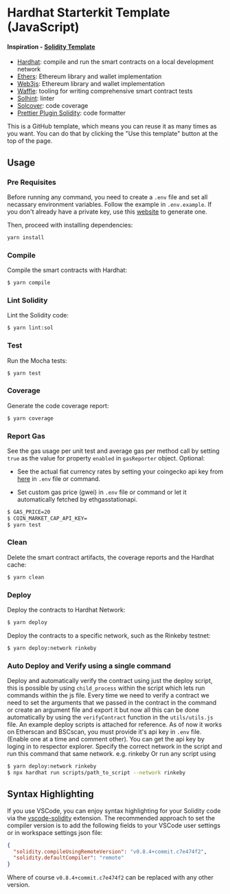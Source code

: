 # Hardhat Starterkit Template (JavaScript)

#### Inspiration - [Solidity Template](https://github.com/paulrberg/solidity-template)

- [Hardhat](https://github.com/nomiclabs/hardhat): compile and run the smart contracts on a local development network
- [Ethers](https://github.com/ethers-io/ethers.js/): Ethereum library and wallet implementation
- [Web3js](https://github.com/ChainSafe/web3.js): Ethereum library and wallet implementation
- [Waffle](https://github.com/EthWorks/Waffle): tooling for writing comprehensive smart contract tests
- [Solhint](https://github.com/protofire/solhint): linter
- [Solcover](https://github.com/sc-forks/solidity-coverage): code coverage
- [Prettier Plugin Solidity](https://github.com/prettier-solidity/prettier-plugin-solidity): code formatter

This is a GitHub template, which means you can reuse it as many times as you want. You can do that by clicking the "Use this
template" button at the top of the page.

## Usage

### Pre Requisites

Before running any command, you need to create a `.env` file and set all necassary environment variables.
Follow the example in `.env.example`. If you don't already have a private key, use this [website](https://vanity-eth.tk/) to generate one.

Then, proceed with installing dependencies:

```sh
yarn install
```

### Compile

Compile the smart contracts with Hardhat:

```sh
$ yarn compile
```
### Lint Solidity

Lint the Solidity code:

```sh
$ yarn lint:sol
```

### Test

Run the Mocha tests:

```sh
$ yarn test
```

### Coverage

Generate the code coverage report:

```sh
$ yarn coverage
```

### Report Gas

See the gas usage per unit test and average gas per method call by setting `true` as the value for property `enabled` in `gasReporter` object.
Optional:

- See the actual fiat currency rates by setting your coingecko api key from [here](https://coinmarketcap.com/api/pricing/) in `.env` file or command.

- Set custom gas price (gwei) in `.env` file or command or let it automatically fetched by ethgasstationapi.

```sh
$ GAS_PRICE=20
$ COIN_MARKET_CAP_API_KEY=
$ yarn test
```

### Clean

Delete the smart contract artifacts, the coverage reports and the Hardhat cache:

```sh
$ yarn clean
```

### Deploy

Deploy the contracts to Hardhat Network:

```sh
$ yarn deploy
```

Deploy the contracts to a specific network, such as the Rinkeby testnet:

```sh
$ yarn deploy:network rinkeby
```

### Auto Deploy and Verify using a single command

Deploy and automatically verify the contract using just the deploy script, this is possible by using `child_process` within the script which lets
run commands within the js file. Every time we need to verify a contract we need to set the arguments that we passed in the contract in the command
or create an argument file and export it but now all this can be done automatically by using the `verifyContract` function in the `utils/utils.js`
file. An example deploy scripts is attached for reference.
As of now it works on Etherscan and BSCscan, you must provide it's api key in `.env` file. (Enable one at a time and comment other).
You can get the api key by loging in to respector explorer.
Specify the correct network in the script and run this command that same network. e.g. rinkeby
Or run any script using

```sh
$ yarn deploy:network rinkeby
$ npx hardhat run scripts/path_to_script --network rinkeby
```

## Syntax Highlighting

If you use VSCode, you can enjoy syntax highlighting for your Solidity code via the
[vscode-solidity](https://github.com/juanfranblanco/vscode-solidity) extension. The recommended approach to set the
compiler version is to add the following fields to your VSCode user settings or in workspace settings json file:

```json
{
  "solidity.compileUsingRemoteVersion": "v0.8.4+commit.c7e474f2",
  "solidity.defaultCompiler": "remote"
}
```

Where of course `v0.8.4+commit.c7e474f2` can be replaced with any other version.
